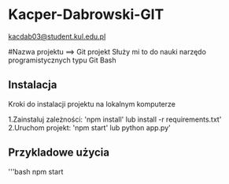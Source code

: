 # Kacper-Dabrowski-GIT
kacdab03@student.kul.edu.pl


#Nazwa projektu ==> Git projekt
Służy mi to do nauki narzędo programistycznych typu Git Bash

## Instalacja

Kroki do instalacji projektu na lokalnym komputerze

1.Zainstaluj zależności: 'npm install' lub install -r requirements.txt'
2.Uruchom projekt: 'npm start' lub python app.py'

## Przykladowe użycia

'''bash
npm start

